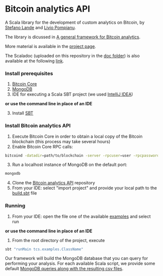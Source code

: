 # Bitcoin analytics API
A Scala library for the development of custom analytics on Bitcoin, by [Stefano Lande](http://tcs.unica.it/members/stefano-lande) and [Livio Pompianu](http://tcs.unica.it/members/livio-pompianu).

The library is dicussed in [A general framework for Bitcoin analytics](https://arxiv.org/pdf/1707.01021.pdf).

More material is available in the [project page](http://blockchain.unica.it/projects/blockchain-analytics/).

The Scaladoc (uploaded on this repository in the [doc folder](https://github.com/bitbart/bitcoin-analytics-api/tree/master/docs)) is also available at the following [link](https://bitbart.github.io/bitcoin-analytics-api/).

### Install prerequisites
1. [Bitcoin Core](https://bitcoin.org/en/bitcoin-core/)
2. [MongoDB](https://www.mongodb.com/what-is-mongodb)
3. IDE for executing a Scala SBT project (we used [IntelliJ IDEA](https://www.jetbrains.com/idea/))

__or use the command line in place of an IDE__

3. Install [SBT](http://www.scala-sbt.org/0.13/docs/Installing-sbt-on-Linux.html)

### Install Bitcoin analytics API
1. Execute Bitcoin Core in order to obtain a local copy of the Bitcoin blockchain (this process may take several hours)
2. Enable Bitcoin Core RPC calls:
```bash
bitcoind -datadir=path/to/blockchain -server -rpcuser=user -rpcpassword=password 
```
3. Run a localhost instance of MongoDB on the default port:
```bash
mongodb
```
4. Clone the [Bitcoin analytics API](https://github.com/bitbart/bitcoin-analytics-api/) repository
5. From your IDE: select "import project" and provide your local path to the [build.sbt](https://github.com/bitbart/bitcoin-analytics-api/blob/master/build.sbt) file

### Running 
1. From your IDE: open the file one of the available [examples](https://github.com/bitbart/bitcoin-analytics-api/tree/master/src/main/scala/tcs/examples) and select run

__or use the command line in place of an IDE__
1. From the root directory of the project, execute
```bash
sbt "runMain tcs.examples.ClassName"
```

Our framework will build the MongoDB database that you can query for performing your analysis.
For each available Scala script, we provide some default [MongoDB queries along with the resulting csv files](https://github.com/bitbart/bitcoin-analytics-api/tree/master/queries).
